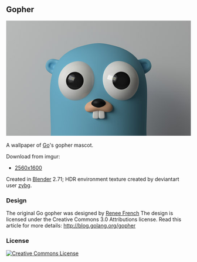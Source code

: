 ## Gopher

![Gopher](https://raw.githubusercontent.com/james4k/gopher/master/preview.jpg)

A wallpaper of [Go](http://golang.org)'s gopher mascot.

Download from imgur:
- [2560x1600](http://i.imgur.com/trsuUkz.jpg)

Created in [Blender](http://blender.org/) 2.71; HDR
environment texture created by deviantart user
[zybg](http://zbyg.deviantart.com/art/HDRi-Pack-2-103458406).

### Design

The original Go gopher was designed by [Renee French](http://reneefrench.blogspot.com/)
The design is licensed under the Creative Commons 3.0 Attributions
license. Read this article for more details: http://blog.golang.org/gopher

### License

<a rel="license" href="http://creativecommons.org/licenses/by-sa/4.0/"><img alt="Creative Commons License" style="border-width:0" src="https://i.creativecommons.org/l/by-sa/4.0/88x31.png" /></a>
